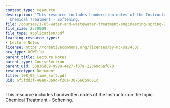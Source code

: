 ```yaml
---
content_type: resource
description: 'This resource includes handwritten notes of the Instructor on the topic:
  Chemical Treatment - Softening.'
file: /courses/1-85-water-and-wastewater-treatment-engineering-spring-2006/6f5fdd3f48e8369df26a30756659651c_l08_09_lime_soft.pdf
file_size: 2570009
file_type: application/pdf
learning_resource_types:
- Lecture Notes
license: https://creativecommons.org/licenses/by-nc-sa/4.0/
ocw_type: OCWFile
parent_title: Lecture Notes
parent_type: CourseSection
parent_uid: 53836d89-9990-4e27-f37a-22369d6af070
resourcetype: Document
title: l08_09_lime_soft.pdf
uid: 6f5fdd3f-48e8-369d-f26a-30756659651c
---
```

This resource includes handwritten notes of the Instructor on the topic: Chemical Treatment - Softening.